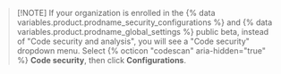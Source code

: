 >[!NOTE] If your organization is enrolled in the {% data variables.product.prodname_security_configurations %} and {% data variables.product.prodname_global_settings %} public beta, instead of "Code security and analysis", you will see a "Code security" dropdown menu. Select {% octicon "codescan" aria-hidden="true" %} **Code security**, then click **Configurations**.
